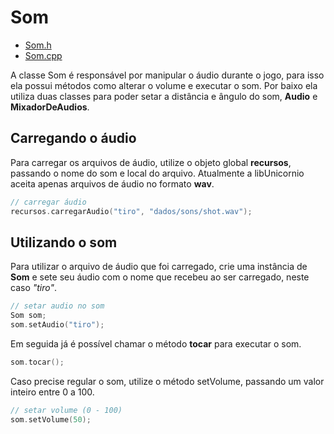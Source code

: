 
# Som

* [Som.h](https://github.com/GuilhermeAlanJohann/libUnicornio/blob/master/libUnicornio/include/Midia/Som.h)
* [Som.cpp](https://github.com/GuilhermeAlanJohann/libUnicornio/blob/master/libUnicornio/src/Midia/Som.cpp)


A classe Som é responsável por manipular o áudio durante o jogo, para isso ela possui métodos como alterar o volume e executar o som. Por baixo ela utiliza duas classes para poder setar a distância e ângulo do som, __Audio__ e __MixadorDeAudios__.

## Carregando o áudio


Para carregar os arquivos de áudio, utilize o objeto global __recursos__, passando o nome do som e local do arquivo. Atualmente a libUnicornio aceita apenas arquivos de áudio no formato __wav__.

```c
// carregar áudio
recursos.carregarAudio("tiro", "dados/sons/shot.wav");
```

## Utilizando o som

Para utilizar o arquivo de áudio que foi carregado, crie uma instância de __Som__ e sete seu áudio com o nome que recebeu ao ser carregado, neste caso _"tiro"_.

```c
// setar audio no som
Som som;
som.setAudio("tiro");
```

Em seguida já é possível chamar o método __tocar__ para executar o som.

```c
som.tocar();
```

Caso precise regular o som, utilize o método setVolume, passando um valor inteiro entre 0 a 100.

```c
// setar volume (0 - 100)
som.setVolume(50);
```
